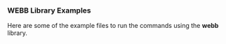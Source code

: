 ### WEBB Library Examples
Here are some of the example files to run the commands using the **webb** library.

